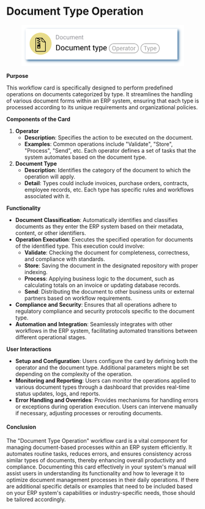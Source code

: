 # Document Type Operation

<figure><img src="../../../.gitbook/assets/userlmn_5cc120c265b7a237929e829ce781b452.png" alt=""><figcaption></figcaption></figure>

**Purpose**

This workflow card is specifically designed to perform predefined operations on documents categorized by type. It streamlines the handling of various document forms within an ERP system, ensuring that each type is processed according to its unique requirements and organizational policies.

**Components of the Card**

1. **Operator**
   * **Description**: Specifies the action to be executed on the document.
   * **Examples**: Common operations include "Validate", "Store", "Process", "Send", etc. Each operator defines a set of tasks that the system automates based on the document type.
2. **Document Type**
   * **Description**: Identifies the category of the document to which the operation will apply.
   * **Detail**: Types could include invoices, purchase orders, contracts, employee records, etc. Each type has specific rules and workflows associated with it.

**Functionality**

* **Document Classification**: Automatically identifies and classifies documents as they enter the ERP system based on their metadata, content, or other identifiers.
* **Operation Execution**: Executes the specified operation for documents of the identified type. This execution could involve:
  * **Validate**: Checking the document for completeness, correctness, and compliance with standards.
  * **Store**: Saving the document in the designated repository with proper indexing.
  * **Process**: Applying business logic to the document, such as calculating totals on an invoice or updating database records.
  * **Send**: Distributing the document to other business units or external partners based on workflow requirements.
* **Compliance and Security**: Ensures that all operations adhere to regulatory compliance and security protocols specific to the document type.
* **Automation and Integration**: Seamlessly integrates with other workflows in the ERP system, facilitating automated transitions between different operational stages.

**User Interactions**

* **Setup and Configuration**: Users configure the card by defining both the operator and the document type. Additional parameters might be set depending on the complexity of the operation.
* **Monitoring and Reporting**: Users can monitor the operations applied to various document types through a dashboard that provides real-time status updates, logs, and reports.
* **Error Handling and Overrides**: Provides mechanisms for handling errors or exceptions during operation execution. Users can intervene manually if necessary, adjusting processes or rerouting documents.

#### Conclusion

The "Document Type Operation" workflow card is a vital component for managing document-based processes within an ERP system efficiently. It automates routine tasks, reduces errors, and ensures consistency across similar types of documents, thereby enhancing overall productivity and compliance. Documenting this card effectively in your system's manual will assist users in understanding its functionality and how to leverage it to optimize document management processes in their daily operations. If there are additional specific details or examples that need to be included based on your ERP system's capabilities or industry-specific needs, those should be tailored accordingly.

